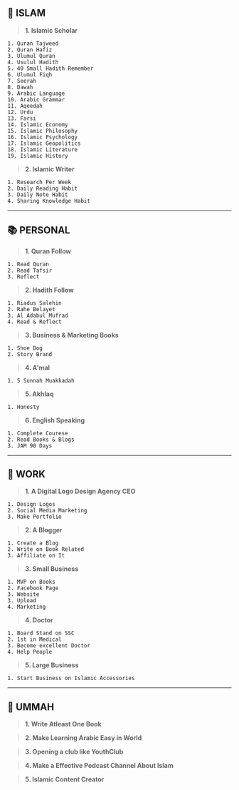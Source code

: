 ## **🚀 ISLAM**

> **1. Islamic Scholar**

```
1. Quran Tajweed
2. Quran Hafiz
3. Ulumul Quran
4. Usulul Hadith
5. 40 Small Hadith Remember
6. Ulumul Fiqh
7. Seerah
8. Dawah
9. Arabic Language
10. Arabic Grammar
11. Aqeedah
12. Urdu
13. Farsi
14. Islamic Economy
15. Islamic Philosophy
16. Islamic Psychology
17. Islamic Geopolitics
18. Islamic Literature
19. Islamic History
```

> **2. Islamic Writer**

```
1. Research Per Week
2. Daily Reading Habit
3. Daily Note Habit
4. Sharing Knowledge Habit
```

---

## **📚 PERSONAL**

> **1. Quran Follow**

```
1. Read Quran
2. Read Tafsir
3. Reflect
```

> **2. Hadith Follow**

```
1. Riadus Salehin
2. Rahe Belayet
3. Al Adabul Mufrad
4. Read & Reflect
```

> **3. Business & Marketing Books**

```
1. Shoe Dog
2. Story Brand
```

> **4. A'mal**

```
1. 5 Sunnah Muakkadah
```

> **5. Akhlaq**

```
1. Honesty
```

> **6. English Speaking**

```
1. Complete Courese
2. Read Books & Blogs
3. JAM 90 Days
```

---

## **🧥 WORK**

> **1. A Digital Logo Design Agency CEO**

```
1. Design Logos
2. Social Media Marketing
3. Make Portfolio
```

> **2. A Blogger**

```
1. Create a Blog
2. Write on Book Related
3. Affiliate on It
```

> **3. Small Business**

```
1. MVP on Books
2. Facebook Page
3. Website
3. Upload
4. Marketing
```

> **4. Doctor**

```
1. Board Stand on SSC
2. 1st in Medical
3. Become excellent Doctor
4. Help People
```

> **5. Large Business**

```
1. Start Business on Islamic Accessories
```

---

## **🕌 UMMAH**

> **1. Write Atleast One Book**

> **2. Make Learning Arabic Easy in World**

> **3. Opening a club like YouthClub**

> **4. Make a Effective Podcast Channel About Islam**

> **5. Islamic Content Creator**
